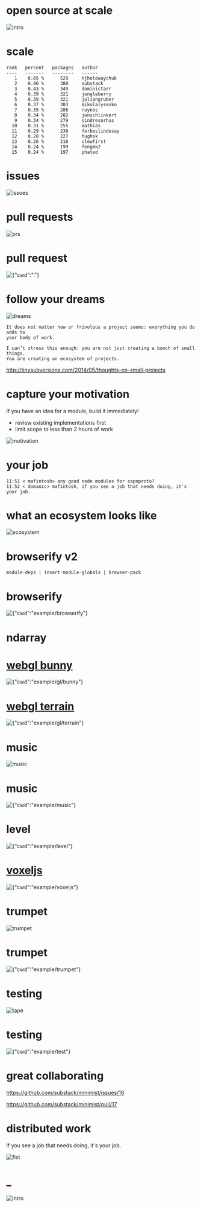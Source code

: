 # open source at scale

![intro](images/intro.png)

# scale

```
rank   percent   packages   author
----   -------   --------   ------
   1    0.65 %      529     tjholowaychuk
   2    0.46 %      380     substack
   3    0.43 %      349     dominictarr
   4    0.39 %      321     jongleberry
   5    0.39 %      321     juliangruber
   6    0.37 %      303     mikolalysenko
   7    0.35 %      286     raynos
   8    0.34 %      282     jonschlinkert
   9    0.34 %      279     sindresorhus
  10    0.31 %      255     mathias
  11    0.29 %      238     forbeslindesay
  12    0.28 %      227     hughsk
  13    0.26 %      216     clewfirst
  14    0.24 %      199     fengmk2
  15    0.24 %      197     phated
```

# issues

![issues](images/issues.png)

# pull requests

![prs](images/pr.png)

# pull request

![{"cwd":"."}](images/terminal.png)

# follow your dreams

![dreams](images/follow_your_dreams.png)

```
It does not matter how or frivolous a project seems: everything you do adds to
your body of work.

I can’t stress this enough: you are not just creating a bunch of small things.
You are creating an ecosystem of projects.
```

http://tinysubversions.com/2014/05/thoughts-on-small-projects

# capture your motivation

If you have an idea for a module, build it immediately!

* review existing implementations first
* limit scope to less than 2 hours of work

![motivation](images/motivation.png)

# your job

```
11:51 < mafintosh> any good node modules for capnproto?
11:52 < domanic> mafintosh, if you see a job that needs doing, it's your job.
```

# what an ecosystem looks like

![ecosystem](images/dat.gif)

# browserify v2

<code>module-deps | insert-module-globals | browser-pack</code>

# browserify

![{"cwd":"example/browserify"}](images/terminal.png)

# ndarray

# [webgl bunny](example/gl/bunny/static/index.html)

![{"cwd":"example/gl/bunny"}](images/terminal.png)

# [webgl terrain](example/gl/terrain/static/index.html)

![{"cwd":"example/gl/terrain"}](images/terminal.png)

# music

![music](images/music.png)

# music

![{"cwd":"example/music"}](images/terminal.png)

# level

![{"cwd":"example/level"}](images/terminal.png)

# [voxeljs](example/voxeljs/spider)

![{"cwd":"example/voxeljs"}](images/terminal.png)

# trumpet

![trumpet](images/trumpet.png)

# trumpet

![{"cwd":"example/trumpet"}](images/terminal.png)

# testing

![tape](images/tape.png)

# testing

![{"cwd":"example/test"}](images/terminal.png)

# great collaborating

https://github.com/substack/minimist/issues/16

https://github.com/substack/minimist/pull/17

# distributed work

If you see a job that needs doing, it's your job.

![fist](images/fist.png)

# _

![intro](images/intro.png)
